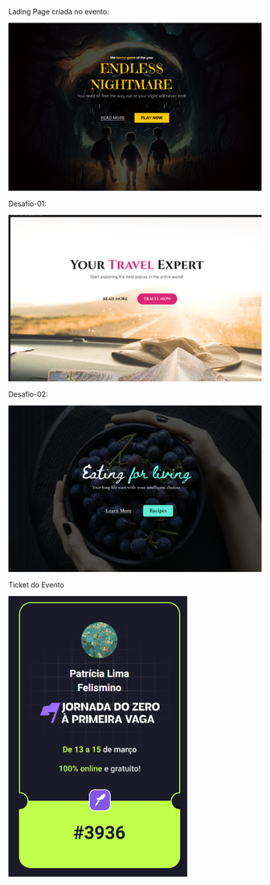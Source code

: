 

Lading Page criada no evento:

![Evento-Rocketseat](https://github.com/Patricia17991/Evento-Rocketseat/blob/main/Lading-page/src/assets/horror-game.png?raw=true)


Desafio-01:

![Evento-Rocketseat](https://github.com/Patricia17991/Evento-Rocketseat/blob/main/Lading-page/src/assets/Captura%20de%20Tela%20(140).png?raw=true)


Desafio-02:

![Evento-Rocketseat](https://github.com/Patricia17991/Evento-Rocketseat/blob/main/Lading-page/src/assets/Captura%20de%20Tela%20(141).png?raw=true)


Ticket do Evento

![Evento-Rocketseat](https://github.com/Patricia17991/Evento-Rocketseat/blob/main/Lading-page/src/assets/Captura%20de%20Tela%20(137).png?raw=true)
